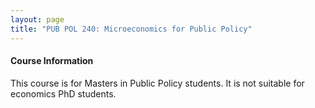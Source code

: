 ```yaml
---
layout: page
title: "PUB POL 240: Microeconomics for Public Policy"
---
```


#### Course Information

This course is for Masters in Public Policy students. It is not suitable for economics PhD students.

<!--
[Course Outline](/courses/stellar-structures/Sample_Course_Outline.pdf)

#### Lecture Notes

[Lecture 1](/courses/stellar-structures/Sample_Lecture_Notes.pdf)

[Lecture 2](/courses/stellar-structures/Sample_Lecture_Notes.pdf)

[Lecture 3](/courses/stellar-structures/Sample_Lecture_Notes.pdf)

#### Homework

[Homework 1](/courses/stellar-structures/Sample_Lecture_Notes.pdf)

[Homework 2](/courses/stellar-structures/Sample_Lecture_Notes.pdf)

[Homework 3](/courses/stellar-structures/Sample_Lecture_Notes.pdf)

#### Midterms

[Midterm 1](/courses/stellar-structures/Sample_Midterm.pdf)

[Midterm 2](/courses/stellar-structures/Sample_Midterm.pdf)

#### Exams

[Exam 1](/courses/stellar-structures/Sample_Exam.pdf)
-->